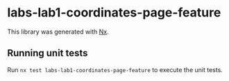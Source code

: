 # labs-lab1-coordinates-page-feature

This library was generated with [Nx](https://nx.dev).

## Running unit tests

Run `nx test labs-lab1-coordinates-page-feature` to execute the unit tests.
